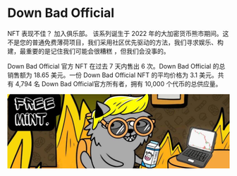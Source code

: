 # Down Bad Official

NFT 表现不佳？ 加入俱乐部。 该系列诞生于 2022 年的大加密货币熊市期间。这不是您的普通免费薄荷项目，我们采用社区优先驱动的方法，我们寻求娱乐、构建，最重要的是记住我们可能会很糟糕 ，但我们会没事的。

Down Bad Official 官方 NFT 在过去 7 天内售出 6 次。Down Bad Official 的总销售额为 18.65 美元。一份 Down Bad Official NFT 的平均价格为 3.1 美元。共有 4,794 名 Down Bad Official官方所有者，拥有 10,000 个代币的总供应量。

![NFT ](1080x360.jpg)


